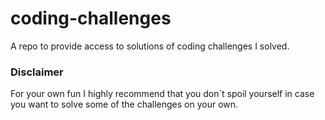 # coding-challenges
A repo to provide access to solutions of coding challenges I solved.

### Disclaimer
For your own fun I highly recommend that you don´t spoil yourself in case you want to solve some of the challenges on your own.
